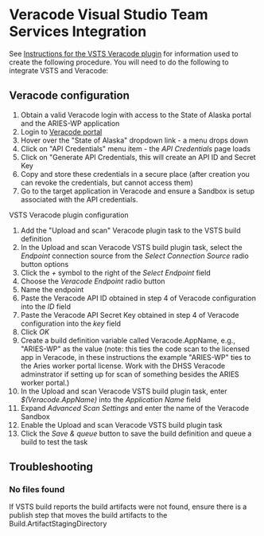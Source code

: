 # Veracode Visual Studio Team Services Integration
See [Instructions for the VSTS Veracode plugin](https://marketplace.visualstudio.com/items?itemName=Veracode.veracode-vsts-build-extension&targetId=3a6fdb87-28e4-40c1-95d9-87028e93af8f) for information used to create the following procedure.  You will need to do the following to integrate VSTS and Veracode:

## Veracode configuration
1. Obtain a valid Veracode login with access to the State of Alaska portal and the ARIES-WP application
2. Login to [Veracode portal](https://analysiscenter.veracode.com)
3. Hover over the "State of Alaska" dropdown link - a menu drops down
4. Click on "API Credentials" menu item - the _API Credentials_ page loads
5. Click on "Generate API Credentials, this will create an API ID and Secret Key
6. Copy and store these credentials in a secure place (after creation you can revoke the credentials, but cannot access them)
7. Go to the target application in Veracode and ensure a Sandbox is setup associated with the API credentials.

VSTS Veracode plugin configuration
1. Add the "Upload and scan" Veracode plugin task to the VSTS build definition
2. In the Upload and scan Veracode VSTS build plugin task, select the _Endpoint_ connection source from the _Select Connection Source_ radio button options
3. Click the _+_ symbol to the right of the _Select Endpoint_ field
4. Choose the _Veracode Endpoint_ radio button
5. Name the endpoint
6. Paste the Veracode API ID obtained in step 4 of Veracode configuration into the _ID_ field
7. Paste the Veracode API Secret Key obtained in step 4 of Veracode configuration into the _key_ field
8. Click _OK_
9. Create a build definition variable called Veracode.AppName, e.g., "ARIES-WP" as the value (note: this ties the code scan to the licensed app in Veracode, in these instructions the example "ARIES-WP" ties to the Aries worker portal license.  Work with the DHSS Veracode adminstrator if setting up for scan of something besides the ARIES worker portal.)
10. In the Upload and scan Veracode VSTS build plugin task, enter _$(Veracode.AppName)_ into the _Application Name_ field
11. Expand _Advanced Scan Settings_ and enter the name of the Veracode Sandbox
12. Enable the Upload and scan Veracode VSTS build plugin task
13. Click the _Save & queue_ button to save the build definition and queue a build to test the task

## Troubleshooting
### No files found
If VSTS build reports the build artifacts were not found, ensure there is a publish step that moves the build artifacts to the Build.ArtifactStagingDirectory
